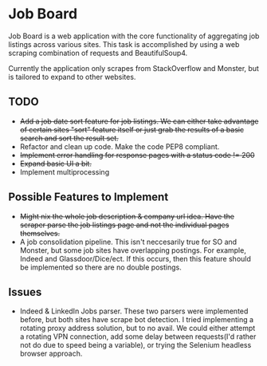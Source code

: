 # Job Board

Job Board is a web application with the core functionality of aggregating job listings across various sites.  This task is accomplished by using a web scraping combination of requests and BeautifulSoup4.

Currently the application only scrapes from StackOverflow and Monster, but is tailored to expand to other websites.

## TODO

* ~~Add a job date sort feature for job listings.  We can either take advantage of certain sites "sort" feature itself or just grab the results of a basic search and sort the result set.~~
* Refactor and clean up code.  Make the code PEP8 compliant.
* ~~Implement error handling for response pages with a status code != 200~~
* ~~Expand basic UI a bit.~~
* Implement multiprocessing

## Possible Features to Implement

* ~~Might nix the whole job description & company url idea.  Have the scraper parse the job listings page and not the individual pages themselves.~~
* A job consolidation pipeline.  This isn't neccesarily true for SO and Monster, but some job sites have overlapping postings.  For example, Indeed and Glassdoor/Dice/ect.  If this occurs, then this feature should be implemented so there are no double postings.

## Issues

* Indeed & LinkedIn Jobs parser.  These two parsers were implemented before, but both sites have scrape bot detection.  I tried implementing a rotating proxy address solution, but to no avail.  We could either attempt a rotating VPN connection, add some delay between requests(I'd rather not do due to speed being a variable), or trying the Selenium headless browser approach.